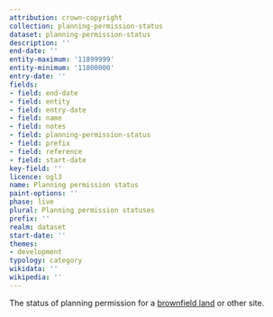 ```yaml
---
attribution: crown-copyright
collection: planning-permission-status
dataset: planning-permission-status
description: ''
end-date: ''
entity-maximum: '11899999'
entity-minimum: '11800000'
entry-date: ''
fields:
- field: end-date
- field: entity
- field: entry-date
- field: name
- field: notes
- field: planning-permission-status
- field: prefix
- field: reference
- field: start-date
key-field: ''
licence: ogl3
name: Planning permission status
paint-options: ''
phase: live
plural: Planning permission statuses
prefix: ''
realm: dataset
start-date: ''
themes:
- development
typology: category
wikidata: ''
wikipedia: ''
---
```


The status of planning permission for a [brownfield land](/dataset/brownfield-land) or other site.
